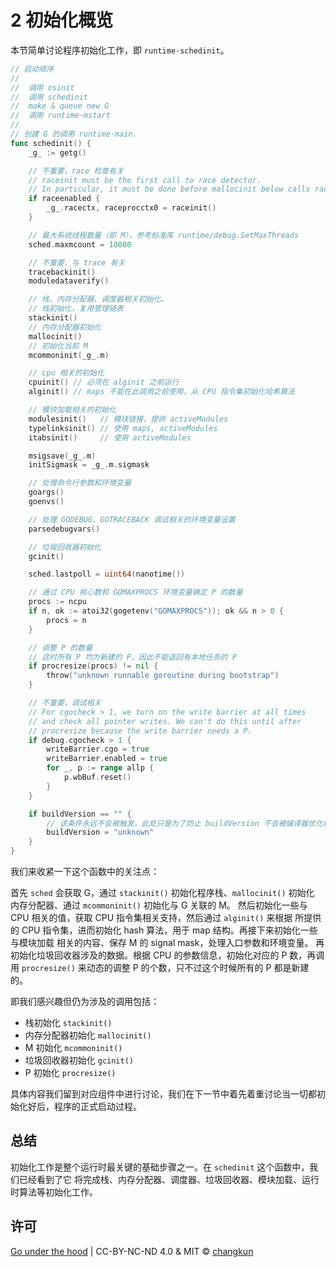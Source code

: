 # 2 初始化概览

本节简单讨论程序初始化工作，即 `runtime·schedinit`。

```go
// 启动顺序
//
//	调用 osinit
//	调用 schedinit
//	make & queue new G
//	调用 runtime·mstart
//
// 创建 G 的调用 runtime·main.
func schedinit() {
	_g_ := getg()

	// 不重要，race 检查有关
	// raceinit must be the first call to race detector.
	// In particular, it must be done before mallocinit below calls racemapshadow.
	if raceenabled {
		_g_.racectx, raceprocctx0 = raceinit()
	}

	// 最大系统线程数量（即 M），参考标准库 runtime/debug.SetMaxThreads
	sched.maxmcount = 10000

	// 不重要，与 trace 有关
	tracebackinit()
	moduledataverify()

	// 栈、内存分配器、调度器相关初始化。
	// 栈初始化，复用管理链表
	stackinit()
	// 内存分配器初始化
	mallocinit()
	// 初始化当前 M
	mcommoninit(_g_.m)

	// cpu 相关的初始化
	cpuinit() // 必须在 alginit 之前运行
	alginit() // maps 不能在此调用之前使用，从 CPU 指令集初始化哈希算法

	// 模块加载相关的初始化
	modulesinit()   // 模块链接，提供 activeModules
	typelinksinit() // 使用 maps, activeModules
	itabsinit()     // 使用 activeModules

	msigsave(_g_.m)
	initSigmask = _g_.m.sigmask

	// 处理命令行参数和环境变量
	goargs()
	goenvs()

	// 处理 GODEBUG、GOTRACEBACK 调试相关的环境变量设置
	parsedebugvars()

	// 垃圾回收器初始化
	gcinit()

	sched.lastpoll = uint64(nanotime())

	// 通过 CPU 核心数和 GOMAXPROCS 环境变量确定 P 的数量
	procs := ncpu
	if n, ok := atoi32(gogetenv("GOMAXPROCS")); ok && n > 0 {
		procs = n
	}

	// 调整 P 的数量
	// 这时所有 P 均为新建的 P，因此不能返回有本地任务的 P
	if procresize(procs) != nil {
		throw("unknown runnable goroutine during bootstrap")
	}

	// 不重要，调试相关
	// For cgocheck > 1, we turn on the write barrier at all times
	// and check all pointer writes. We can't do this until after
	// procresize because the write barrier needs a P.
	if debug.cgocheck > 1 {
		writeBarrier.cgo = true
		writeBarrier.enabled = true
		for _, p := range allp {
			p.wbBuf.reset()
		}
	}

	if buildVersion == "" {
		// 该条件永远不会被触发，此处只是为了防止 buildVersion 不会被编译器优化移除掉。
		buildVersion = "unknown"
	}
}
```

我们来收紧一下这个函数中的关注点：

首先 `sched` 会获取 G，通过 `stackinit()` 初始化程序栈、`mallocinit()` 初始化
内存分配器、通过 `mcommoninit()` 初始化与 G 关联的 M。
然后初始化一些与 CPU 相关的值，获取 CPU 指令集相关支持，然后通过 `alginit()` 来根据
所提供的 CPU 指令集，进而初始化 hash 算法，用于 map 结构。再接下来初始化一些与模块加载
相关的内容、保存 M 的 signal mask，处理入口参数和环境变量。
再初始化垃圾回收器涉及的数据。根据 CPU 的参数信息，初始化对应的 P 数，再调用 
`procresize()` 来动态的调整 P 的个数，只不过这个时候所有的 P 都是新建的。

即我们感兴趣但仍为涉及的调用包括：

- 栈初始化 `stackinit()`
- 内存分配器初始化 `mallocinit()`
- M 初始化 `mcommoninit()`
- 垃圾回收器初始化 `gcinit()`
- P 初始化 `procresize()`

具体内容我们留到对应组件中进行讨论，我们在下一节中着先着重讨论当一切都初始化好后，程序的正式启动过程。

## 总结

初始化工作是整个运行时最关键的基础步骤之一。在 `schedinit` 这个函数中，我们已经看到了它
将完成栈、内存分配器、调度器、垃圾回收器、模块加载、运行时算法等初始化工作。

## 许可

[Go under the hood](https://github.com/changkun/go-under-the-hood) | CC-BY-NC-ND 4.0 & MIT &copy; [changkun](https://changkun.de)